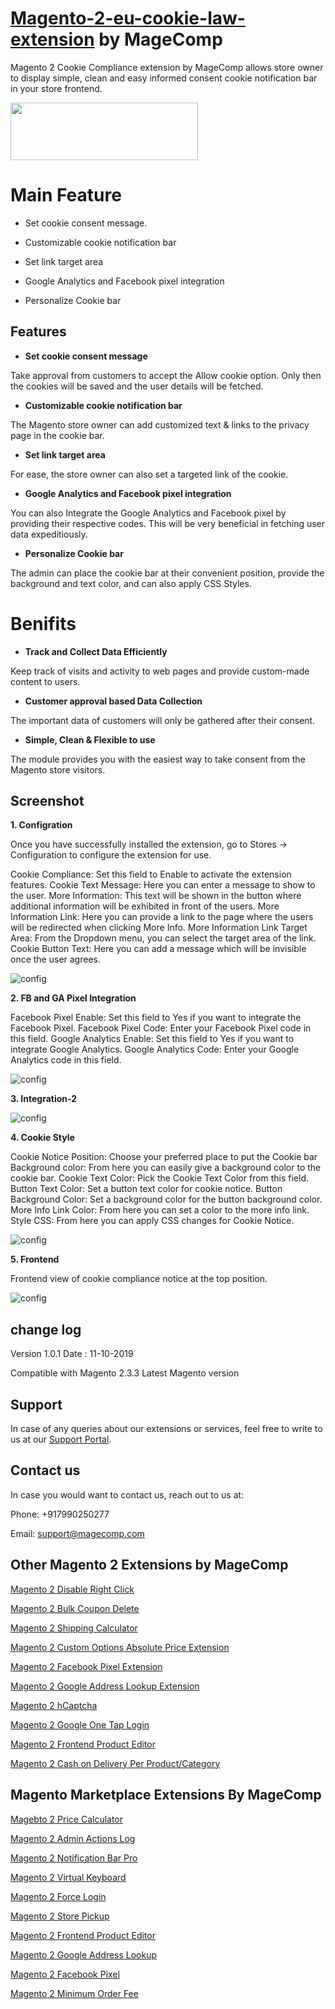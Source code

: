 # [Magento-2-eu-cookie-law-extension](https://magecomp.com/magento-2-cookie-compliance.html) by MageComp

Magento 2 Cookie Compliance extension by MageComp allows store owner to display simple, clean and easy informed consent cookie notification bar in your store frontend.

<a href="https://magecomp.com/magento-2-cookie-compliance.html"><img width="300" height="92" src="https://magecomp.com/media/button.webp"></a>

# Main Feature

* Set cookie consent message.

* Customizable cookie notification bar

* Set link target area

* Google Analytics and Facebook pixel integration

* Personalize Cookie bar

## Features

* **Set cookie consent message**

Take approval from customers to accept the Allow cookie option. Only then the cookies will be saved and the user details will be fetched.

* **Customizable cookie notification bar**

The Magento store owner can add customized text & links to the privacy page in the cookie bar.

* **Set link target area**

For ease, the store owner can also set a targeted link of the cookie.

* **Google Analytics and Facebook pixel integration**

You can also Integrate the Google Analytics and Facebook pixel by providing their respective codes. This will be very beneficial in fetching user data expeditiously.

* **Personalize Cookie bar**

The admin can place the cookie bar at their convenient position, provide the background and text color, and can also apply CSS Styles.

# Benifits

* **Track and Collect Data Efficiently**

Keep track of visits and activity to web pages and provide custom-made content to users.

* **Customer approval based Data Collection**

The important data of customers will only be gathered after their consent. 

* **Simple, Clean & Flexible to use**

The module provides you with the easiest way to take consent from the Magento store visitors.

## Screenshot

**1. Configration**

Once you have successfully installed the extension, go to Stores -> Configuration to configure the extension for use.

Cookie Compliance: Set this field to Enable to activate the extension features. 
Cookie Text Message: Here you can enter a message to show to the user.
More Information: This text will be shown in the button where additional information will be exhibited in front of the users.
More Information Link: Here you can provide a link to the page where the users will be redirected when clicking More Info.
More Information Link Target Area: From the Dropdown menu, you can select the target area of the link.
Cookie Button Text: Here you can add a message which will be invisible once the user agrees.

![config](https://magecomp.com/media/catalog/product/cache/19b10369fecc27f1a40729d1b5b60dea/1/_/1_configuration_7_2.webp)

**2. FB and GA Pixel Integration**

Facebook Pixel Enable: Set this field to Yes if you want to integrate the Facebook Pixel.
Facebook Pixel Code: Enter your Facebook Pixel code in this field.
Google Analytics Enable: Set this field to Yes if you want to integrate Google Analytics. 
Google Analytics Code: Enter your Google Analytics code in this field.

![config](https://magecomp.com/media/catalog/product/cache/19b10369fecc27f1a40729d1b5b60dea/2/_/2_configuration_-_integrations.webp)

**3. Integration-2**

![config](https://magecomp.com/media/catalog/product/cache/19b10369fecc27f1a40729d1b5b60dea/3/_/3_configuration_-_conti.webp)

**4. Cookie Style**

Cookie Notice Position: Choose your preferred place to put the Cookie bar
Background color: From here you can easily give a background color to the cookie bar.
Cookie Text Color: Pick the Cookie Text Color from this field.
Button Text Color: Set a button text color for cookie notice.
Button Background Color: Set a background color for the button background color.
More Info Link Color: From here you can set a color to the more info link.
Style CSS: From here you can apply CSS changes for Cookie Notice.

![config](https://magecomp.com/media/catalog/product/cache/19b10369fecc27f1a40729d1b5b60dea/3/_/3_configuration_-_conti.webp)

**5. Frontend**

Frontend view of cookie compliance notice at the top position.

![config](https://magecomp.com/media/catalog/product/cache/19b10369fecc27f1a40729d1b5b60dea/4/_/4_cookie_compliance_law_notification_on_top.webp)

## change log

Version 1.0.1 Date : 11-10-2019

Compatible with Magento 2.3.3 Latest Magento version

## Support

In case of any queries about our extensions or services, feel free to write to us at our [Support Portal](https://magecomp.com/support/).

## Contact us

In case you would want to contact us, reach out to us at:

Phone: +917990250277

Email: [support@magecomp.com](mailto:support@magecomp.com)

## Other Magento 2 Extensions by MageComp

[Magento 2 Disable Right Click](https://magecomp.com/magento-2-disable-right-click.html)

[Magento 2 Bulk Coupon Delete](https://magecomp.com/magento-2-bulk-coupon-delete.html)

[Magento 2 Shipping Calculator](https://magecomp.com/magento-2-shipping-calculator.html)

[Magento 2 Custom Options Absolute Price Extension](https://magecomp.com/magento-2-custom-options-absolute-price.html)

[Magento 2 Facebook Pixel Extension](https://magecomp.com/magento-2-facebook-pixel.html)

[Magento 2 Google Address Lookup Extension](https://magecomp.com/magento-2-google-address-lookup.html)

[Magento 2 hCaptcha](https://magecomp.com/magento-2-hcaptcha.html)

[Magento 2 Google One Tap Login](https://magecomp.com/magento-2-google-one-tap-login.html)

[Magento 2 Frontend Product Editor](https://magecomp.com/magento-2-frontend-product-editor.html)

[Magento 2 Cash on Delivery Per Product/Category](https://magecomp.com/magento-2-cash-on-delivery-per-product-category.html)

## Magento Marketplace Extensions By MageComp

[Magebto 2 Price Calculator](https://marketplace.magento.com/magecomp-magento-2-price-calculator.html)

[Magento 2 Admin Actions Log](https://marketplace.magento.com/magecomp-magento-2-admin-actions-log.html)

[Magento 2 Notification Bar Pro](https://marketplace.magento.com/magecomp-magento-2-notification-bar-pro.html)

[Magento 2 Virtual Keyboard](https://marketplace.magento.com/magecomp-magento-2-virtual-keyboard.html)

[Magento 2 Force Login](https://marketplace.magento.com/magecomp-magento-2-force-login.html)

[Magento 2 Store Pickup](https://marketplace.magento.com/magecomp-magento-2-store-pickup.html)

[Magento 2 Frontend Product Editor](https://marketplace.magento.com/magecomp-magento-2-frontend-product-editor.html)

[Magento 2 Google Address Lookup](https://marketplace.magento.com/magecomp-magento-2-google-address-lookup.html)

[Magento 2 Facebook Pixel](https://marketplace.magento.com/magecomp-magento-2-facebook-pixel.html)

[Magento 2 Minimum Order Fee](https://marketplace.magento.com/magecomp-module-orderfee.html)
